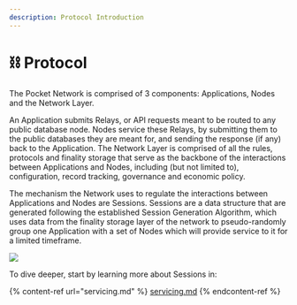 ```yaml
---
description: Protocol Introduction
---
```


# ⛓ Protocol

The Pocket Network is comprised of 3 components: Applications, Nodes and the Network Layer.

An Application submits Relays, or API requests meant to be routed to any public database node. Nodes service these Relays, by submitting them to the public databases they are meant for, and sending the response (if any) back to the Application. The Network Layer is comprised of all the rules, protocols and finality storage that serve as the backbone of the interactions between Applications and Nodes, including (but not limited to), configuration, record tracking, governance and economic policy.

The mechanism the Network uses to regulate the interactions between Applications and Nodes are Sessions. Sessions are a data structure that are generated following the established Session Generation Algorithm, which uses data from the finality storage layer of the network to pseudo-randomly group one Application with a set of Nodes which will provide service to it for a limited timeframe.

![](/assets/Mainet\_Architecture.png)

To dive deeper, start by learning more about Sessions in:

{% content-ref url="servicing.md" %}
[servicing.md](servicing.md)
{% endcontent-ref %}
